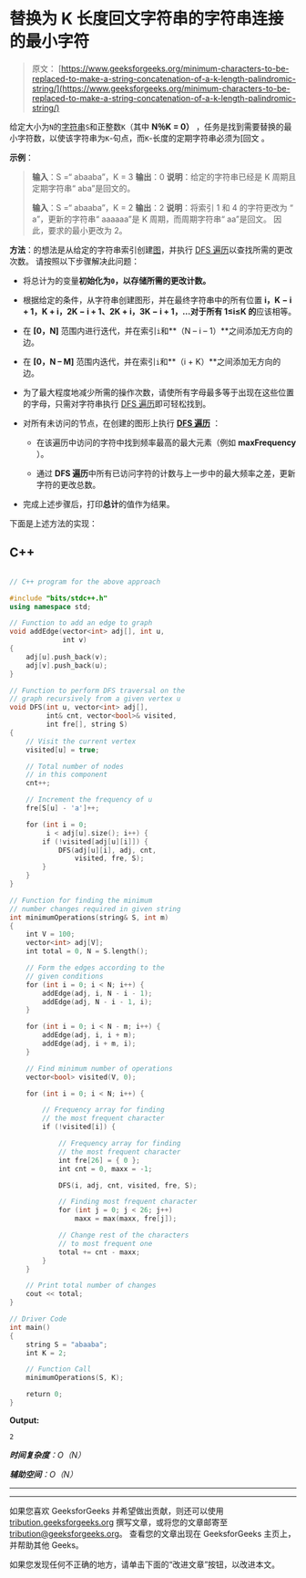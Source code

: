 # 替换为 K 长度回文字符串的字符串连接的最小字符

> 原文： [https://www.geeksforgeeks.org/minimum-characters-to-be-replaced-to-make-a-string-concatenation-of-a-k-length-palindromic-string/](https://www.geeksforgeeks.org/minimum-characters-to-be-replaced-to-make-a-string-concatenation-of-a-k-length-palindromic-string/)

给定大小为`N`的[字符串](https://www.geeksforgeeks.org/string-data-structure/)`S`和正整数`K`（其中 **N％K = 0）** ，任务是找到需要替换的最小字符数，以使该字符串为`K`-句点，而`K`-长度的定期字符串必须为[回文[](https://www.geeksforgeeks.org/tag/palindrome/) 。

**示例**：

> **输入**：S =“ abaaba”，K = 3
> **输出**：0
> **说明**：给定的字符串已经是 K 周期且 定期字符串“ aba”是回文的。
> 
> **输入**：S =“ abaaba”，K = 2
> **输出**：2
> **说明**：将索引 1 和 4 的字符更改为 “ a”，更新的字符串“ aaaaaa”是 K 周期，而周期字符串“ aa”是回文。 因此，要求的最小更改为 2。

**方法**：的想法是从给定的字符串索引创建[图](https://www.geeksforgeeks.org/graph-data-structure-and-algorithms/)，并执行 [DFS 遍历](https://www.geeksforgeeks.org/depth-first-search-or-dfs-for-a-graph/)以查找所需的更改次数。 请按照以下步骤解决此问题：

*   将总计为的变量**初始化为`0`，以存储所需的更改计数。**

*   根据给定的条件，从字符串创建图形，并在最终字符串中的所有位置 **i，K − i + 1，K + i，2K − i + 1、2K + i，3K − i + 1，…对于所有 **1≤i≤K** 的**应该相等。

*   在 **[0，N]** 范围内进行迭代，并在索引`i`和**（N – i – 1）**之间添加无方向的边。

*   在 **[0，N – M]** 范围内迭代，并在索引`i`和**（i + K）**之间添加无方向的边。

*   为了最大程度地减少所需的操作次数，请使所有字母最多等于出现在这些位置的字母，只需对字符串执行 [DFS 遍历](https://www.geeksforgeeks.org/iterative-depth-first-traversal/)即可轻松找到。

*   对所有未访问的节点，在创建的图形上执行 **[DFS 遍历](https://www.geeksforgeeks.org/print-the-dfs-traversal-step-wise-backtracking-also/)** ：

    *   在该遍历中访问的字符中找到频率最高的最大元素（例如 **maxFrequency** ）。

    *   通过 **DFS 遍历**中所有已访问字符的计数与上一步中的最大频率之差，更新字符的更改总数。

*   完成上述步骤后，打印**总计**的值作为结果。

下面是上述方法的实现：

## C++

```cpp

// C++ program for the above approach 

#include "bits/stdc++.h" 
using namespace std; 

// Function to add an edge to graph 
void addEdge(vector<int> adj[], int u, 
             int v) 
{ 
    adj[u].push_back(v); 
    adj[v].push_back(u); 
} 

// Function to perform DFS traversal on the 
// graph recursively from a given vertex u 
void DFS(int u, vector<int> adj[], 
         int& cnt, vector<bool>& visited, 
         int fre[], string S) 
{ 
    // Visit the current vertex 
    visited[u] = true; 

    // Total number of nodes 
    // in this component 
    cnt++; 

    // Increment the frequency of u 
    fre[S[u] - 'a']++; 

    for (int i = 0; 
         i < adj[u].size(); i++) { 
        if (!visited[adj[u][i]]) { 
            DFS(adj[u][i], adj, cnt, 
                visited, fre, S); 
        } 
    } 
} 

// Function for finding the minimum 
// number changes required in given string 
int minimumOperations(string& S, int m) 
{ 
    int V = 100; 
    vector<int> adj[V]; 
    int total = 0, N = S.length(); 

    // Form the edges according to the 
    // given conditions 
    for (int i = 0; i < N; i++) { 
        addEdge(adj, i, N - i - 1); 
        addEdge(adj, N - i - 1, i); 
    } 

    for (int i = 0; i < N - m; i++) { 
        addEdge(adj, i, i + m); 
        addEdge(adj, i + m, i); 
    } 

    // Find minimum number of operations 
    vector<bool> visited(V, 0); 

    for (int i = 0; i < N; i++) { 

        // Frequency array for finding 
        // the most frequent character 
        if (!visited[i]) { 

            // Frequency array for finding 
            // the most frequent character 
            int fre[26] = { 0 }; 
            int cnt = 0, maxx = -1; 

            DFS(i, adj, cnt, visited, fre, S); 

            // Finding most frequent character 
            for (int j = 0; j < 26; j++) 
                maxx = max(maxx, fre[j]); 

            // Change rest of the characters 
            // to most frequent one 
            total += cnt - maxx; 
        } 
    } 

    // Print total number of changes 
    cout << total; 
} 

// Driver Code 
int main() 
{ 
    string S = "abaaba"; 
    int K = 2; 

    // Function Call 
    minimumOperations(S, K); 

    return 0; 
} 

```

**Output:**

```
2

```

***时间复杂度**：O（N）*

***辅助空间**：O（N）*



* * *

* * *

如果您喜欢 GeeksforGeeks 并希望做出贡献，则还可以使用 [tribution.geeksforgeeks.org](https://contribute.geeksforgeeks.org/) 撰写文章，或将您的文章邮寄至 tribution@geeksforgeeks.org。 查看您的文章出现在 GeeksforGeeks 主页上，并帮助其他 Geeks。

如果您发现任何不正确的地方，请单击下面的“改进文章”按钮，以改进本文。